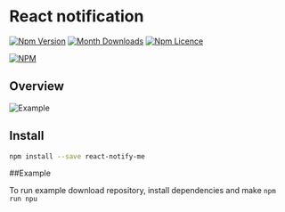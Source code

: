 # React notification

[![Npm Version](https://badge.fury.io/js/react-notify-me.svg)](https://www.npmjs.com/package/react-notify-me)
[![Month Downloads](https://img.shields.io/npm/dm/react-notify-me.svg)](http://npm-stat.com/charts.html?package=react-notify-me)
[![Npm Licence](https://img.shields.io/npm/l/react-notify-me.svg)](https://www.npmjs.com/package/react-notify-me)

[![NPM](https://nodei.co/npm/react-notify-me.png?downloads=true&downloadRank=true&stars=true)](https://nodei.co/npm/react-notify-me/)


## Overview

![Example](./images/example.gif)


## Install

```bash
npm install --save react-notify-me
```


##Example

To run example download repository, install dependencies and make `npm run npu`
